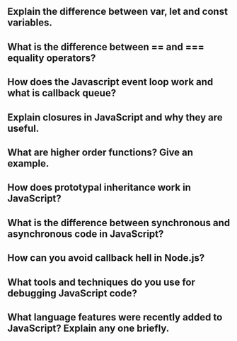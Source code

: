 ## Explain the difference between var, let and const variables.

## What is the difference between == and === equality operators?

## How does the Javascript event loop work and what is callback queue?

## Explain closures in JavaScript and why they are useful.

## What are higher order functions? Give an example.

## How does prototypal inheritance work in JavaScript?

## What is the difference between synchronous and asynchronous code in JavaScript?

## How can you avoid callback hell in Node.js?

## What tools and techniques do you use for debugging JavaScript code?

## What language features were recently added to JavaScript? Explain any one briefly.
